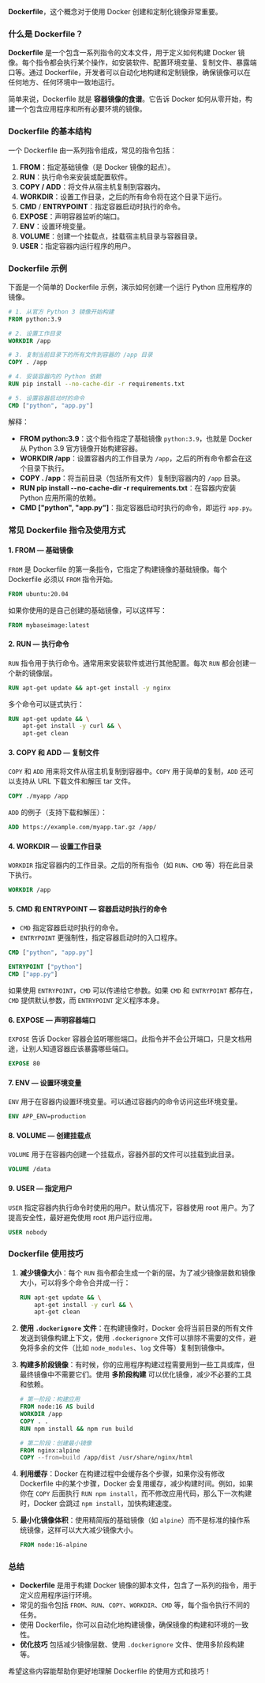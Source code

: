 **Dockerfile**，这个概念对于使用 Docker 创建和定制化镜像非常重要。

### 什么是 Dockerfile？

**Dockerfile** 是一个包含一系列指令的文本文件，用于定义如何构建 Docker 镜像。每个指令都会执行某个操作，如安装软件、配置环境变量、复制文件、暴露端口等。通过 Dockerfile，开发者可以自动化地构建和定制镜像，确保镜像可以在任何地方、任何环境中一致地运行。

简单来说，Dockerfile 就是 **容器镜像的食谱**。它告诉 Docker 如何从零开始，构建一个包含应用程序和所有必要环境的镜像。

### Dockerfile 的基本结构

一个 Dockerfile 由一系列指令组成，常见的指令包括：

1. **FROM**：指定基础镜像（是 Docker 镜像的起点）。
2. **RUN**：执行命令来安装或配置软件。
3. **COPY / ADD**：将文件从宿主机复制到容器内。
4. **WORKDIR**：设置工作目录，之后的所有命令将在这个目录下运行。
5. **CMD** / **ENTRYPOINT**：指定容器启动时执行的命令。
6. **EXPOSE**：声明容器监听的端口。
7. **ENV**：设置环境变量。
8. **VOLUME**：创建一个挂载点，挂载宿主机目录与容器目录。
9. **USER**：指定容器内运行程序的用户。

### Dockerfile 示例

下面是一个简单的 Dockerfile 示例，演示如何创建一个运行 Python 应用程序的镜像。

```dockerfile
# 1. 从官方 Python 3 镜像开始构建
FROM python:3.9

# 2. 设置工作目录
WORKDIR /app

# 3. 复制当前目录下的所有文件到容器的 /app 目录
COPY . /app

# 4. 安装容器内的 Python 依赖
RUN pip install --no-cache-dir -r requirements.txt

# 5. 设置容器启动时的命令
CMD ["python", "app.py"]
```

解释：
- **FROM python:3.9**：这个指令指定了基础镜像 `python:3.9`，也就是 Docker 从 Python 3.9 官方镜像开始构建容器。
- **WORKDIR /app**：设置容器内的工作目录为 `/app`，之后的所有命令都会在这个目录下执行。
- **COPY . /app**：将当前目录（包括所有文件）复制到容器内的 `/app` 目录。
- **RUN pip install --no-cache-dir -r requirements.txt**：在容器内安装 Python 应用所需的依赖。
- **CMD ["python", "app.py"]**：指定容器启动时执行的命令，即运行 `app.py`。

### 常见 Dockerfile 指令及使用方式

#### 1. **FROM** — 基础镜像
`FROM` 是 Dockerfile 的第一条指令，它指定了构建镜像的基础镜像。每个 Dockerfile 必须以 `FROM` 指令开始。

```dockerfile
FROM ubuntu:20.04
```

如果你使用的是自己创建的基础镜像，可以这样写：

```dockerfile
FROM mybaseimage:latest
```

#### 2. **RUN** — 执行命令
`RUN` 指令用于执行命令。通常用来安装软件或进行其他配置。每次 `RUN` 都会创建一个新的镜像层。

```dockerfile
RUN apt-get update && apt-get install -y nginx
```

多个命令可以链式执行：

```dockerfile
RUN apt-get update && \
    apt-get install -y curl && \
    apt-get clean
```

#### 3. **COPY** 和 **ADD** — 复制文件
`COPY` 和 `ADD` 用来将文件从宿主机复制到容器中。`COPY` 用于简单的复制，`ADD` 还可以支持从 URL 下载文件和解压 tar 文件。

```dockerfile
COPY ./myapp /app
```

`ADD` 的例子（支持下载和解压）：

```dockerfile
ADD https://example.com/myapp.tar.gz /app/
```

#### 4. **WORKDIR** — 设置工作目录
`WORKDIR` 指定容器内的工作目录。之后的所有指令（如 `RUN`、`CMD` 等）将在此目录下执行。

```dockerfile
WORKDIR /app
```

#### 5. **CMD** 和 **ENTRYPOINT** — 容器启动时执行的命令
- `CMD` 指定容器启动时执行的命令。
- `ENTRYPOINT` 更强制性，指定容器启动时的入口程序。

```dockerfile
CMD ["python", "app.py"]
```

```dockerfile
ENTRYPOINT ["python"]
CMD ["app.py"]
```

如果使用 `ENTRYPOINT`，`CMD` 可以传递给它参数。如果 `CMD` 和 `ENTRYPOINT` 都存在，`CMD` 提供默认参数，而 `ENTRYPOINT` 定义程序本身。

#### 6. **EXPOSE** — 声明容器端口
`EXPOSE` 告诉 Docker 容器会监听哪些端口。此指令并不会公开端口，只是文档用途，让别人知道容器应该暴露哪些端口。

```dockerfile
EXPOSE 80
```

#### 7. **ENV** — 设置环境变量
`ENV` 用于在容器内设置环境变量。可以通过容器内的命令访问这些环境变量。

```dockerfile
ENV APP_ENV=production
```

#### 8. **VOLUME** — 创建挂载点
`VOLUME` 用于在容器内创建一个挂载点，容器外部的文件可以挂载到此目录。

```dockerfile
VOLUME /data
```

#### 9. **USER** — 指定用户
`USER` 指定容器内执行命令时使用的用户。默认情况下，容器使用 root 用户。为了提高安全性，最好避免使用 root 用户运行应用。

```dockerfile
USER nobody
```

### Dockerfile 使用技巧

1. **减少镜像大小**：每个 `RUN` 指令都会生成一个新的层。为了减少镜像层数和镜像大小，可以将多个命令合并成一行：
   ```dockerfile
   RUN apt-get update && \
       apt-get install -y curl && \
       apt-get clean
   ```

2. **使用 `.dockerignore` 文件**：在构建镜像时，Docker 会将当前目录的所有文件发送到镜像构建上下文，使用 `.dockerignore` 文件可以排除不需要的文件，避免将多余的文件（比如 `node_modules`、`log` 文件等）复制到镜像中。

3. **构建多阶段镜像**：有时候，你的应用程序构建过程需要用到一些工具或库，但最终镜像中不需要它们。使用 **多阶段构建** 可以优化镜像，减少不必要的工具和依赖。

   ```dockerfile
   # 第一阶段：构建应用
   FROM node:16 AS build
   WORKDIR /app
   COPY . .
   RUN npm install && npm run build

   # 第二阶段：创建最小镜像
   FROM nginx:alpine
   COPY --from=build /app/dist /usr/share/nginx/html
   ```

4. **利用缓存**：Docker 在构建过程中会缓存各个步骤，如果你没有修改 Dockerfile 中的某个步骤，Docker 会复用缓存，减少构建时间。例如，如果你在 `COPY` 后面执行 `RUN npm install`，而不修改应用代码，那么下一次构建时，Docker 会跳过 `npm install`，加快构建速度。

5. **最小化镜像体积**：使用精简版的基础镜像（如 `alpine`）而不是标准的操作系统镜像，这样可以大大减少镜像大小。

   ```dockerfile
   FROM node:16-alpine
   ```

### 总结

- **Dockerfile** 是用于构建 Docker 镜像的脚本文件，包含了一系列的指令，用于定义应用程序运行环境。
- 常见的指令包括 `FROM`、`RUN`、`COPY`、`WORKDIR`、`CMD` 等，每个指令执行不同的任务。
- 使用 Dockerfile，你可以自动化地构建镜像，确保镜像的构建和环境的一致性。
- **优化技巧** 包括减少镜像层数、使用 `.dockerignore` 文件、使用多阶段构建等。

希望这些内容能帮助你更好地理解 Dockerfile 的使用方式和技巧！